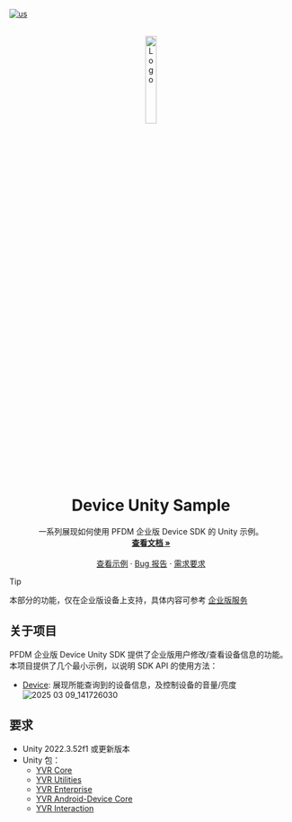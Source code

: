 [![us](https://img.shields.io/badge/lang-us-red.svg)](./README.md)

<!-- PROJECT LOGO -->
<br />
<div align="center">
  <a href="https://github.com/PlayForDreamDevelopers/DeviceSample-Unity">
    <img src="https://www.pfdm.cn/en/static/img/logo.2b1b07e.png" alt="Logo" width="20%">
  </a>

  <h1 align="center">Device Unity Sample </h1>

  <p align="center">
    一系列展现如何使用 PFDM 企业版 Device SDK 的 Unity 示例。
    <br />
    <a href="https://github.com/PlayForDreamDevelopers/DeviceSample-Unity/blob/main/README.zh.md"><strong>查看文档 »</strong></a>
    <br />
    <br />
    <a href="https://github.com/PlayForDreamDevelopers/DeviceSample-Unity">查看示例</a>
    &middot;
    <a href="https://github.com/PlayForDreamDevelopers/DeviceSample-Unity/issues/new?labels=bug">Bug 报告</a>
    &middot;
    <a href="https://github.com/PlayForDreamDevelopers/DeviceSample-Unity/issues/new?labels=enhancement">需求要求</a>
  </p>
</div>

> [!tip]
>
> 本部分的功能，仅在企业版设备上支持，具体内容可参考 [企业版服务](https://www.pfdm.cn/yvrdoc/biz/docs/0.Overview.html)

## 关于项目

PFDM 企业版 Device Unity SDK 提供了企业版用户修改/查看设备信息的功能。本项目提供了几个最小示例，以说明 SDK API 的使用方法：

-   [Device](https://github.com/PlayForDreamDevelopers/DeviceSample-Unity/tree/main/Assets/Device): 展现所能查询到的设备信息，及控制设备的音量/亮度
    ![2025 03 09_141726030](https://github.com/user-attachments/assets/c1f3adf3-e354-43e3-907d-788d30ee435f)

## 要求

-   Unity 2022.3.52f1 或更新版本
-   Unity 包：
    -   [YVR Core](https://github.com/PlayForDreamDevelopers/com.yvr.core-mirror)
    -   [YVR Utilities](https://github.com/PlayForDreamDevelopers/com.yvr.Utilities-mirror)
    -   [YVR Enterprise](https://github.com/PlayForDreamDevelopers/com.yvr.enterprise-mirror)
    -   [YVR Android-Device Core](https://github.com/PlayForDreamDevelopers/com.yvr.android-device.core-mirror)
    -   [YVR Interaction](https://github.com/PlayForDreamDevelopers/com.yvr.interaction-mirror)
